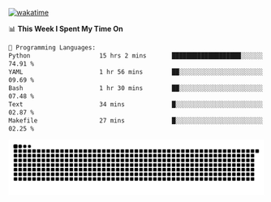 [![wakatime](https://wakatime.com/badge/user/384f91c6-4eee-411f-8f3b-1b691f58a544.svg)](https://wakatime.com/@384f91c6-4eee-411f-8f3b-1b691f58a544)

<!--START_SECTION:waka-->
📊 **This Week I Spent My Time On** 

```text
💬 Programming Languages: 
Python                   15 hrs 2 mins       ███████████████████░░░░░░   74.91 % 
YAML                     1 hr 56 mins        ██░░░░░░░░░░░░░░░░░░░░░░░   09.69 % 
Bash                     1 hr 30 mins        ██░░░░░░░░░░░░░░░░░░░░░░░   07.48 % 
Text                     34 mins             █░░░░░░░░░░░░░░░░░░░░░░░░   02.87 % 
Makefile                 27 mins             █░░░░░░░░░░░░░░░░░░░░░░░░   02.25 % 
```


<!--END_SECTION:waka-->

<picture>
  <source media="(prefers-color-scheme: dark)" srcset="https://raw.githubusercontent.com/fuwx295/fuwx295/output/github-contribution-grid-snake-dark.svg">
  <source media="(prefers-color-scheme: light)" srcset="https://raw.githubusercontent.com/fuwx295/fuwx295/output/github-contribution-grid-snake.svg">
  <img alt="github contribution grid snake animation" src="https://raw.githubusercontent.com/fuwx295/fuwx295/output/github-contribution-grid-snake.svg">
</picture>
